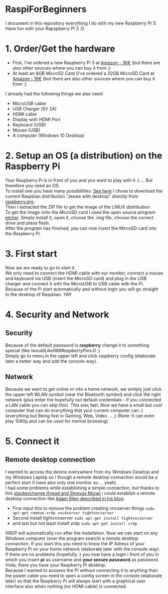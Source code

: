 # RaspiForBeginners
I document in this repository everything I do with my new Raspberry Pi 3. Have fun with your Rapspberry Pi 3 :D

# 1. Order/Get the hardware
* First, I've ordered a new Raspberry Pi 3 at [Amazon - 36€](https://www.amazon.de/Raspberry-Pi-Prozessor-Quad-Core-cortex-a53/dp/B01CD5VC92/ref=sr_1_4?s=computers&ie=UTF8&qid=1501606913&sr=1-4&keywords=raspberry+pi+3) (but there are also other sources where you can buy it from ;)
* At least an 8GB MicroSD Card (I've ordered a 32GB MicroSD Card at [Amazon - 16€](https://www.amazon.de/gp/product/B013UDL5RU/ref=oh_aui_detailpage_o00_s01?ie=UTF8&psc=1) (but there are also other sources where you can buy it from ;)

I already had the following things we also need:
* MicroUSB cable
* USB Charger (5V 2A)
* HDMI cable
* Display with HDMI Port
* Keyboard (USB)
* Mouse (USB)
* A computer (Windows 10 Desktop)

# 2. Setup an OS (a distribution) on the Raspberry Pi
Your Raspberry Pi is in front of you and you want to play with it :) ... But therefore you need an OS.<br>
To install one you have many possibilities: [See here](https://www.raspberrypi.org/learning/software-guide/quickstart/)
I chose to download the current Raspbian distribution "Jessie with desktop" directly from [raspberry.org](https://www.raspberrypi.org/downloads/raspbian/).<br>
Then I extracted the ZIP file to get the image of the LINUX distribution.<br>
To get the image onto the MicroSD card I used the open source program [etcher](https://etcher.io/). Simply install it, open it, choose the .img file, choose the correct drive and press flash.<br>
After the program has finished, you can now insert the MircoSD card into the Raspberry Pi.

# 3. First start
Now we are ready to go to start it.<br>
We only need to connect the HDMI cable with our monitor, connect a mouse and keyboard via USB (insert the MicroSD card) and plug in the USB charger and connect it with the MicroUSB to USB cable with the Pi.<br>
Because of the Pi start automatically and without login you will go straight to the desktop of Raspbian. YAY

# 4. Security and Network
## Security
Because of the default password is **raspberry** change it to something special (like *IwouldLike666RaspberryPies:D* ;)<br>
Simply go to menu in the upper left and click raspberry config (elaborate later a better way and add the console way).
## Network
Because we want to get online or into a home network, we simlply just click the upper left WLAN symbol (near the Bluetooth symbol) and click the right network (plus enter the hopefully not default credentials - if you connected a LAN cable you can skip this).
This was fast. Now we have a small but cool computer that can do everything that your current computer can :) (everything but Being fast in Gaming, Web, Video ... ;) (Note: It can even play 1080p and can be used for normal browsing)

# 5. Connect it
## Remote desktop connection
I wanted to access the device everywhere from my Windows Desktop and my Windows Laptop so I though a remote desktop connection would be a perfect start (I have also only one monitor so.... yeah).<br>
I had some problems while establishing a simple connection, but thanks to this [stackexchange thread and Shreyas Murali](https://raspberrypi.stackexchange.com/questions/56413/error-problem-connecting-to-raspberry-pi-3-with-xrdp/56415#56415) i could establish a remote desktop connection like [Adam Riley described in his blog](http://www.raspberrypiblog.com/2012/10/how-to-setup-remote-desktop-from.html):
* First input this to remove the problem creating vncserver things `sudo apt-get remove xrdp vnc4server tightvncserver`
* Second install tightvncserver `sudo apt-get install tightvncserver`
* and last but not least install xrdp `sudo apt-get install xrdp`

XRDP will automatically run after the installation. Now we can start on any Windows computer (over the program search) a *remote desktop connection*. If you start this you need to know the IP Adress of your Raspberry Pi on your home network (elaborate later with the console way). If there are no problems (hopefully :) you now have a login i front of you in which you insert **pi** as username and **your secure password** as password. Viola, there you have your Raspberry Pi desktop.<br>
Because I wanted to acssess the PI without connecting it to anything than the power cable you need to open a config screen in the console (elaborate later) so that the Raspberry Pi will always start with a graphical user interface also when nothing (no HDMI cable) is connected.
